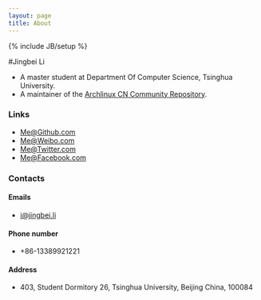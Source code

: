 ```yaml
---
layout: page
title: About
---
```

{% include JB/setup %}

#Jingbei Li

* A master student at Department Of Computer Science, Tsinghua University.
* A maintainer of the [Archlinux CN Community Repository](https://github.com/archlinuxcn/repo).

### Links

* [Me@Github.com](https://github.com/petronny)
* [Me@Weibo.com](http://weibo.com/petronny)
* [Me@Twitter.com](https://twitter.com/JingbeiLi)
* [Me@Facebook.com](https://www.facebook.com/jingbei.li)

### Contacts

#### Emails

* [i@jingbei.li](mailto:i@jingbei.li)

#### Phone number

* +86-13389921221

#### Address

* 403, Student Dormitory 26, Tsinghua University, Beijing China, 100084
